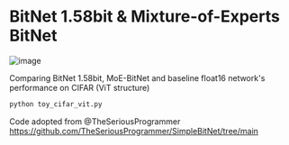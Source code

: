 # BitNet 1.58bit & Mixture-of-Experts BitNet

![image](https://github.com/fangyuan-ksgk/1bitNet/assets/66006349/8ebb7f8c-74a1-4efd-8a57-cb311f2765b3)

Comparing BitNet 1.58bit, MoE-BitNet and baseline float16 network's performance on CIFAR (ViT structure)
```python
python toy_cifar_vit.py
```
Code adopted from @TheSeriousProgrammer https://github.com/TheSeriousProgrammer/SimpleBitNet/tree/main
